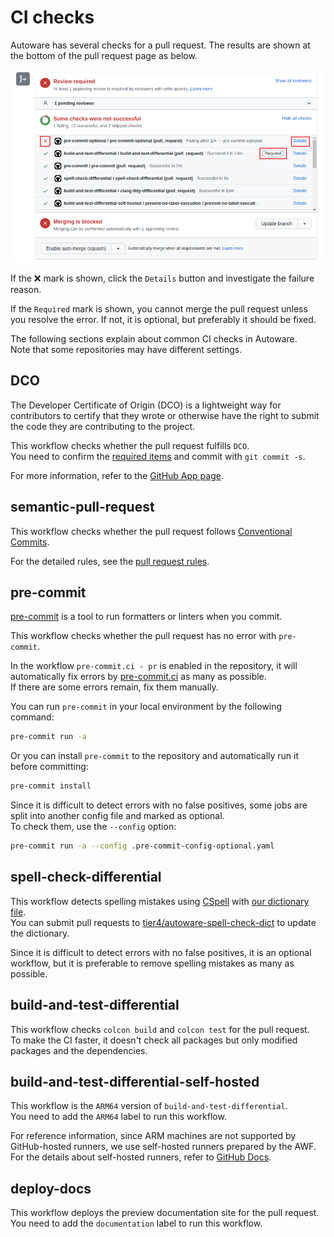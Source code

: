# CI checks

Autoware has several checks for a pull request.
The results are shown at the bottom of the pull request page as below.

![ci-checks](images/ci-checks.png)

If the ❌ mark is shown, click the `Details` button and investigate the failure reason.

If the `Required` mark is shown, you cannot merge the pull request unless you resolve the error.
If not, it is optional, but preferably it should be fixed.

The following sections explain about common CI checks in Autoware.  
Note that some repositories may have different settings.

## DCO

The Developer Certificate of Origin (DCO) is a lightweight way for contributors to certify that they wrote or otherwise have the right to submit the code they are contributing to the project.

This workflow checks whether the pull request fulfills `DCO`.  
You need to confirm the [required items](https://developercertificate.org/) and commit with `git commit -s`.

For more information, refer to the [GitHub App page](https://github.com/apps/dco).

## semantic-pull-request

This workflow checks whether the pull request follows [Conventional Commits](https://www.conventionalcommits.org/en/v1.0.0/).

For the detailed rules, see the [pull request rules](index.md#pull-request-rules).

## pre-commit

[pre-commit](https://pre-commit.com/) is a tool to run formatters or linters when you commit.

This workflow checks whether the pull request has no error with `pre-commit`.

In the workflow `pre-commit.ci - pr` is enabled in the repository, it will automatically fix errors by [pre-commit.ci](https://pre-commit.ci/) as many as possible.  
If there are some errors remain, fix them manually.

You can run `pre-commit` in your local environment by the following command:

```bash
pre-commit run -a
```

Or you can install `pre-commit` to the repository and automatically run it before committing:

```bash
pre-commit install
```

Since it is difficult to detect errors with no false positives, some jobs are split into another config file and marked as optional.  
To check them, use the `--config` option:

```bash
pre-commit run -a --config .pre-commit-config-optional.yaml
```

## spell-check-differential

This workflow detects spelling mistakes using [CSpell](https://github.com/streetsidesoftware/cspell) with [our dictionary file](https://github.com/tier4/autoware-spell-check-dict/blob/main/.cspell.json).  
You can submit pull requests to [tier4/autoware-spell-check-dict](https://github.com/tier4/autoware-spell-check-dict) to update the dictionary.

Since it is difficult to detect errors with no false positives, it is an optional workflow, but it is preferable to remove spelling mistakes as many as possible.

## build-and-test-differential

This workflow checks `colcon build` and `colcon test` for the pull request.  
To make the CI faster, it doesn't check all packages but only modified packages and the dependencies.

## build-and-test-differential-self-hosted

This workflow is the `ARM64` version of `build-and-test-differential`.  
You need to add the `ARM64` label to run this workflow.

For reference information, since ARM machines are not supported by GitHub-hosted runners, we use self-hosted runners prepared by the AWF.  
For the details about self-hosted runners, refer to [GitHub Docs](https://docs.github.com/en/actions/hosting-your-own-runners/about-self-hosted-runners).

## deploy-docs

This workflow deploys the preview documentation site for the pull request.  
You need to add the `documentation` label to run this workflow.
